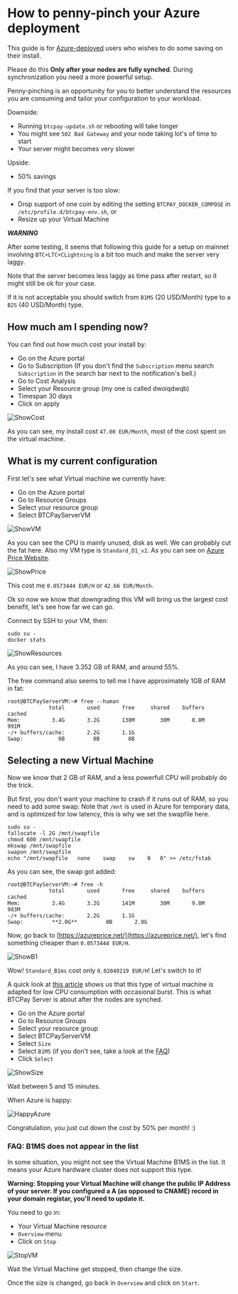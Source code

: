# How to penny-pinch your Azure deployment

This guide is for [Azure-deployed](https://github.com/btcpayserver/btcpayserver-azure) users who wishes to do some saving on their install.

Please do this **Only after your nodes are fully synched**. During synchronization you need a more powerful setup.

Penny-pinching is an opportunity for you to better understand the resources you are consuming and tailor your configuration to your workload.

Downside:

* Running `btcpay-update.sh` or rebooting will take longer
* You might see `502 Bad Gateway` and your node taking lot's of time to start
* Your server might becomes very slower

Upside:

* 50% savings

If you find that your server is too slow:

* Drop support of one coin by editing the setting `BTCPAY_DOCKER_COMPOSE` in `/etc/profile.d/btcpay-env.sh`, or
* Resize up your Virtual Machine

 _**WARNING**_ 

After some testing, it seems that following this guide for a setup on mainnet involving `BTC+LTC+CLightning` is a bit too much and make the server very laggy.

Note that the server becomes less laggy as time pass after restart, so it might still be ok for your case.

If it is not acceptable you should switch from `B1MS` \(20 USD/Month\) type to a `B2S` \(40 USD/Month\) type.

## How much am I spending now?

You can find out how much cost your install by:

* Go on the Azure portal
* Go to Subscription \(If you don't find the `Subscription` menu search `Subscription` in the search bar next to the notification's bell.\)
* Go to Cost Analysis
* Select your Resource group \(my one is called dwoiqdwqb\)
* Timespan 30 days
* Click on apply

![ShowCost](../../.gitbook/assets/showcost.png)

As you can see, my install cost `47.00 EUR/Month`, most of the cost spent on the virtual machine.

## What is my current configuration

First let's see what Virtual machine we currently have:

* Go on the Azure portal
* Go to Resource Groups
* Select your resource group
* Select BTCPayServerVM

![ShowVM](../../.gitbook/assets/showvm.png)

As you can see the CPU is mainly unused, disk as well. We can probably cut the fat here. Also my VM type is `Standard_D1_v2`. As you can see on [Azure Price Website](https://azureprice.net/).

![ShowPrice](../../.gitbook/assets/showprice.png)

This cost me `0.0573444 EUR/H` or `42.66 EUR/Month`.

Ok so now we know that downgrading this VM will bring us the largest cost benefit, let's see how far we can go.

Connect by SSH to your VM, then:

```text
sudo su -
docker stats
```

![ShowResources](../../.gitbook/assets/showresources.png)

As you can see, I have 3.352 GB of RAM, and around 55%.

The free command also seems to tell me I have approximately 1GB of RAM in fat:

```text
root@BTCPayServerVM:~# free --human
             total       used       free     shared    buffers     cached
Mem:          3.4G       3.2G       138M        30M       8.8M       991M
-/+ buffers/cache:       2.2G       1.1G
Swap:           0B         0B         0B
```

## Selecting a new Virtual Machine

Now we know that 2 GB of RAM, and a less powerfull CPU will probably do the trick.

But first, you don't want your machine to crash if it runs out of RAM, so you need to add some swap: Note that `/mnt` is used in Azure for temporary data, and is optimized for low latency, this is why we set the swapfile here.

```text
sudo su -
fallocate -l 2G /mnt/swapfile
chmod 600 /mnt/swapfile
mkswap /mnt/swapfile
swapon /mnt/swapfile
echo "/mnt/swapfile   none    swap    sw    0   0" >> /etc/fstab
```

As you can see, the swap got added:

```text
root@BTCPayServerVM:~# free -h
             total       used       free     shared    buffers     cached
Mem:          3.4G       3.2G       141M        30M       9.8M       983M
-/+ buffers/cache:       2.2G       1.1G
Swap:         **2.0G**         0B       2.0G
```

Now, go back to [https://azureprice.net/](https://azureprice.net/), let's find something cheaper than `0.0573444 EUR/H`.

![ShowB1](../../.gitbook/assets/showb1.png)

Wow! `Standard_B1ms` cost only `0.02049219 EUR/H`! Let's switch to it!

A quick look at [this article](https://www.singhkays.com/blog/understanding-azure-b-series/) shows us that this type of virtual machine is adapted for low CPU consumption with occasional burst. This is what BTCPay Server is about after the nodes are synched.

* Go on the Azure portal
* Go to Resource Groups
* Select your resource group
* Select BTCPayServerVM
* Select `Size`
* Select `B1MS` \(if you don't see, take a look at the [FAQ](azurepennypinching.md#b1ms)\)
* Click `Select`

![ShowSize](../../.gitbook/assets/showsize.png)

Wait between 5 and 15 minutes.

When Azure is happy:

![HappyAzure](../../.gitbook/assets/happyazure.png)

Congratulation, you just cut down the cost by 50% per month! :\)

### FAQ: B1MS does not appear in the list 

In some situation, you might not see the Virtual Machine B1MS in the list. It means your Azure hardware cluster does not support this type.

 **Warning: Stopping your Virtual Machine will change the public IP Address of your server. If you configured a A \(as opposed to CNAME\) record in your domain registar, you'll need to update it.** 

You need to go in:

* Your Virtual Machine resource
* `Overview` menu
* Click on `Stop`

![StopVM](../../.gitbook/assets/stopvm.png)

Wait the Virtual Machine get stopped, then change the size.

Once the size is changed, go back in `Overview` and click on `Start`.

